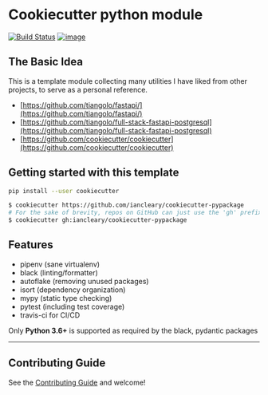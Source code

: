 # Cookiecutter python module

[![Build Status](https://img.shields.io/travis/com/iancleary/cookiecutter-pypackage/master.svg)](https://img.shields.io/travis/com/iancleary/cookiecutter-pypackage)
[![image](https://img.shields.io/github/contributors/iancleary/cookiecutter-pypackage.svg)](https://github.com/iancleary/cookiecutter-pypackage/graphs/contributors)

## The Basic Idea

This is a template module collecting many utilities I have liked from other projects, to serve as a personal reference.

- [https://github.com/tiangolo/fastapi/](https://github.com/tiangolo/fastapi/)
- [https://github.com/tiangolo/full-stack-fastapi-postgresql](https://github.com/tiangolo/full-stack-fastapi-postgresql)
- [https://github.com/cookiecutter/cookiecutter](https://github.com/cookiecutter/cookiecutter)

## Getting started with this template

```bash
pip install --user cookiecutter

$ cookiecutter https://github.com/iancleary/cookiecutter-pypackage
# For the sake of brevity, repos on GitHub can just use the 'gh' prefix
$ cookiecutter gh:iancleary/cookiecutter-pypackage
```

## Features

- pipenv (sane virtualenv)
- black (linting/formatter)
- autoflake (removing unused packages)
- isort (dependency organization)
- mypy (static type checking)
- pytest (including test coverage)
- travis-ci for CI/CD

Only **Python 3.6+** is supported as required by the black, pydantic packages

----------

## Contributing Guide

See the [Contributing Guide](CONTRIBUTING.md) and welcome!
